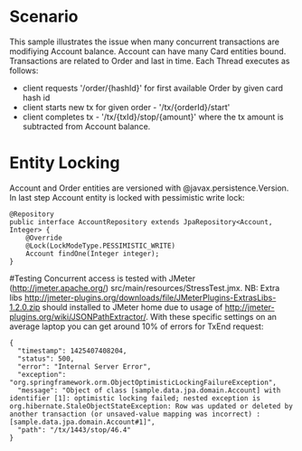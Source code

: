 # Scenario
This sample illustrates the issue when many concurrent transactions are modifiying Account balance. Account can have many Card entities bound. Transactions are related to Order and last in time. Each Thread executes as follows:  
- client requests '/order/{hashId}' for first available Order by given card hash id
- client starts new tx for given order - '/tx/{orderId}/start'
- client completes tx - '/tx/{txId}/stop/{amount}' where the tx amount is subtracted from Account balance.
# Entity Locking
Account and Order entities are versioned with @javax.persistence.Version. In last step  Account entity is locked with pessimistic write lock:
```
@Repository
public interface AccountRepository extends JpaRepository<Account, Integer> {
    @Override
    @Lock(LockModeType.PESSIMISTIC_WRITE)
    Account findOne(Integer integer);
}
```
#Testing
Concurrent access is tested with JMeter (http://jmeter.apache.org/) src/main/resources/StressTest.jmx. NB: Extra libs http://jmeter-plugins.org/downloads/file/JMeterPlugins-ExtrasLibs-1.2.0.zip should installed to JMeter home due to usage of http://jmeter-plugins.org/wiki/JSONPathExtractor/. With these specific settings on an average laptop you can get around 10% of errors for TxEnd request:
```
{
  "timestamp": 1425407408204,
  "status": 500,
  "error": "Internal Server Error",
  "exception": "org.springframework.orm.ObjectOptimisticLockingFailureException",
  "message": "Object of class [sample.data.jpa.domain.Account] with identifier [1]: optimistic locking failed; nested exception is org.hibernate.StaleObjectStateException: Row was updated or deleted by another transaction (or unsaved-value mapping was incorrect) : [sample.data.jpa.domain.Account#1]",
  "path": "/tx/1443/stop/46.4"
}
```
